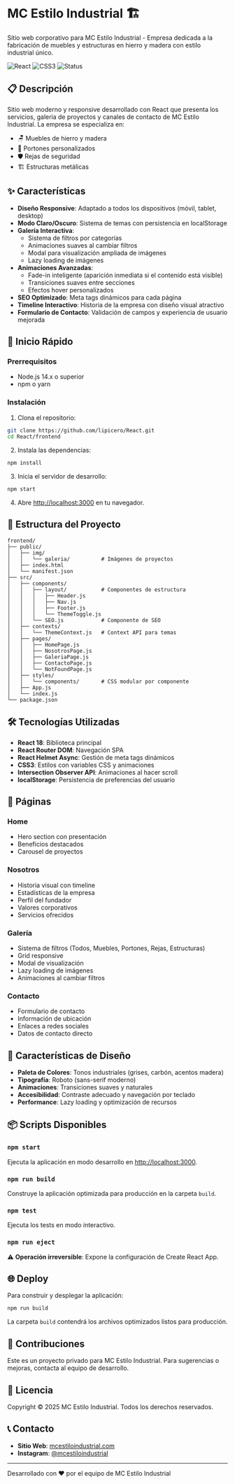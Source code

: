 # MC Estilo Industrial 🏗️

Sitio web corporativo para MC Estilo Industrial - Empresa dedicada a la fabricación de muebles y estructuras en hierro y madera con estilo industrial único.

![React](https://img.shields.io/badge/React-18.x-61DAFB?style=flat&logo=react)
![CSS3](https://img.shields.io/badge/CSS3-Responsive-1572B6?style=flat&logo=css3)
![Status](https://img.shields.io/badge/Status-Active-success)

## 📋 Descripción

Sitio web moderno y responsive desarrollado con React que presenta los servicios, galería de proyectos y canales de contacto de MC Estilo Industrial. La empresa se especializa en:

- 🪑 Muebles de hierro y madera
- 🚪 Portones personalizados
- 🛡️ Rejas de seguridad
- 🏗️ Estructuras metálicas

## ✨ Características

- **Diseño Responsive**: Adaptado a todos los dispositivos (móvil, tablet, desktop)
- **Modo Claro/Oscuro**: Sistema de temas con persistencia en localStorage
- **Galería Interactiva**: 
  - Sistema de filtros por categorías
  - Animaciones suaves al cambiar filtros
  - Modal para visualización ampliada de imágenes
  - Lazy loading de imágenes
- **Animaciones Avanzadas**:
  - Fade-in inteligente (aparición inmediata si el contenido está visible)
  - Transiciones suaves entre secciones
  - Efectos hover personalizados
- **SEO Optimizado**: Meta tags dinámicos para cada página
- **Timeline Interactivo**: Historia de la empresa con diseño visual atractivo
- **Formulario de Contacto**: Validación de campos y experiencia de usuario mejorada

## 🚀 Inicio Rápido

### Prerrequisitos

- Node.js 14.x o superior
- npm o yarn

### Instalación

1. Clona el repositorio:
```bash
git clone https://github.com/lipicero/React.git
cd React/frontend
```

2. Instala las dependencias:
```bash
npm install
```

3. Inicia el servidor de desarrollo:
```bash
npm start
```

4. Abre [http://localhost:3000](http://localhost:3000) en tu navegador.

## 📁 Estructura del Proyecto

```
frontend/
├── public/
│   ├── img/
│   │   └── galeria/          # Imágenes de proyectos
│   ├── index.html
│   └── manifest.json
├── src/
│   ├── components/
│   │   ├── layout/           # Componentes de estructura
│   │   │   ├── Header.js
│   │   │   ├── Nav.js
│   │   │   ├── Footer.js
│   │   │   └── ThemeToggle.js
│   │   └── SEO.js            # Componente de SEO
│   ├── contexts/
│   │   └── ThemeContext.js   # Context API para temas
│   ├── pages/
│   │   ├── HomePage.js
│   │   ├── NosotrosPage.js
│   │   ├── GaleriaPage.js
│   │   ├── ContactoPage.js
│   │   └── NotFoundPage.js
│   ├── styles/
│   │   └── components/       # CSS modular por componente
│   ├── App.js
│   └── index.js
└── package.json
```

## 🛠️ Tecnologías Utilizadas

- **React 18**: Biblioteca principal
- **React Router DOM**: Navegación SPA
- **React Helmet Async**: Gestión de meta tags dinámicos
- **CSS3**: Estilos con variables CSS y animaciones
- **Intersection Observer API**: Animaciones al hacer scroll
- **localStorage**: Persistencia de preferencias del usuario

## 📱 Páginas

### Home
- Hero section con presentación
- Beneficios destacados
- Carousel de proyectos

### Nosotros
- Historia visual con timeline
- Estadísticas de la empresa
- Perfil del fundador
- Valores corporativos
- Servicios ofrecidos

### Galería
- Sistema de filtros (Todos, Muebles, Portones, Rejas, Estructuras)
- Grid responsive
- Modal de visualización
- Lazy loading de imágenes
- Animaciones al cambiar filtros

### Contacto
- Formulario de contacto
- Información de ubicación
- Enlaces a redes sociales
- Datos de contacto directo

## 🎨 Características de Diseño

- **Paleta de Colores**: Tonos industriales (grises, carbón, acentos madera)
- **Tipografía**: Roboto (sans-serif moderno)
- **Animaciones**: Transiciones suaves y naturales
- **Accesibilidad**: Contraste adecuado y navegación por teclado
- **Performance**: Lazy loading y optimización de recursos

## 📦 Scripts Disponibles

### `npm start`
Ejecuta la aplicación en modo desarrollo en [http://localhost:3000](http://localhost:3000).

### `npm run build`
Construye la aplicación optimizada para producción en la carpeta `build`.

### `npm test`
Ejecuta los tests en modo interactivo.

### `npm run eject`
⚠️ **Operación irreversible**: Expone la configuración de Create React App.

## 🌐 Deploy

Para construir y desplegar la aplicación:

```bash
npm run build
```

La carpeta `build` contendrá los archivos optimizados listos para producción.

## 🤝 Contribuciones

Este es un proyecto privado para MC Estilo Industrial. Para sugerencias o mejoras, contacta al equipo de desarrollo.

## 📄 Licencia

Copyright © 2025 MC Estilo Industrial. Todos los derechos reservados.

## 📞 Contacto

- **Sitio Web**: [mcestiloindustrial.com](https://mcestiloindustrial.vercel.app)
- **Instagram**: [@mcestiloindustrial](https://www.instagram.com/mc_estilo.industrial)

---

Desarrollado con ❤️ por el equipo de MC Estilo Industrial

